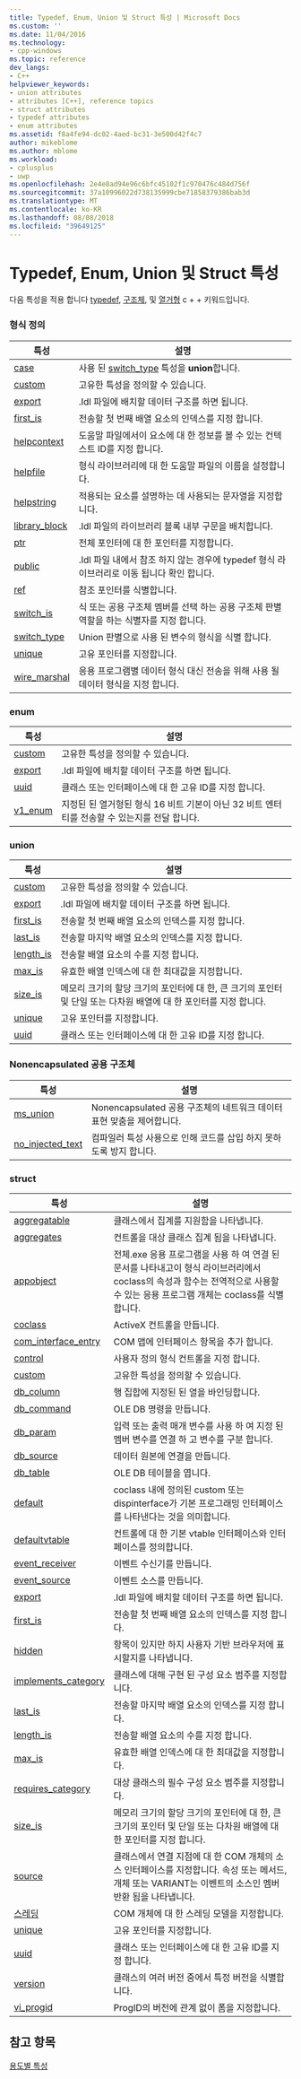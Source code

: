```yaml
---
title: Typedef, Enum, Union 및 Struct 특성 | Microsoft Docs
ms.custom: ''
ms.date: 11/04/2016
ms.technology:
- cpp-windows
ms.topic: reference
dev_langs:
- C++
helpviewer_keywords:
- union attributes
- attributes [C++], reference topics
- struct attributes
- typedef attributes
- enum attributes
ms.assetid: f8a4fe94-dc02-4aed-bc31-3e500d42f4c7
author: mikeblome
ms.author: mblome
ms.workload:
- cplusplus
- uwp
ms.openlocfilehash: 2e4e8ad94e96c6bfc45102f1c970476c484d756f
ms.sourcegitcommit: 37a10996022d738135999cbe71858379386bab3d
ms.translationtype: MT
ms.contentlocale: ko-KR
ms.lasthandoff: 08/08/2018
ms.locfileid: "39649125"
---
```

# <a name="typedef-enum-union-and-struct-attributes"></a>Typedef, Enum, Union 및 Struct 특성
다음 특성을 적용 합니다 [typedef](http://msdn.microsoft.com/cc96cf26-ba93-4179-951e-695d1f5fdcf1), [구조체](../cpp/struct-cpp.md), 및 [열거형](../cpp/enumerations-cpp.md) c + + 키워드입니다.  
  
### <a name="typedef"></a>형식 정의  
  
|특성|설명|  
|---------------|-----------------|  
|[case](../windows/case-cpp.md)|사용 된 [switch_type](../windows/switch-type.md) 특성을 **union**합니다.|  
|[custom](../windows/custom-cpp.md)|고유한 특성을 정의할 수 있습니다.|  
|[export](../windows/export.md)|.Idl 파일에 배치할 데이터 구조를 하면 됩니다.|  
|[first_is](../windows/first-is.md)|전송할 첫 번째 배열 요소의 인덱스를 지정 합니다.|  
|[helpcontext](../windows/helpcontext.md)|도움말 파일에서이 요소에 대 한 정보를 볼 수 있는 컨텍스트 ID를 지정 합니다.|  
|[helpfile](../windows/helpfile.md)|형식 라이브러리에 대 한 도움말 파일의 이름을 설정합니다.|  
|[helpstring](../windows/helpstring.md)|적용되는 요소를 설명하는 데 사용되는 문자열을 지정합니다.|  
|[library_block](../windows/library-block.md)|.Idl 파일의 라이브러리 블록 내부 구문을 배치합니다.|  
|[ptr](../windows/ptr.md)|전체 포인터에 대 한 포인터를 지정합니다.|  
|[public](../windows/public-cpp-attributes.md)|.Idl 파일 내에서 참조 하지 않는 경우에 typedef 형식 라이브러리로 이동 됩니다 확인 합니다.|  
|[ref](../windows/ref-cpp.md)|참조 포인터를 식별합니다.|  
|[switch_is](../windows/switch-is.md)|식 또는 공용 구조체 멤버를 선택 하는 공용 구조체 판별 역할을 하는 식별자를 지정 합니다.|  
|[switch_type](../windows/switch-type.md)|Union 판별으로 사용 된 변수의 형식을 식별 합니다.|  
|[unique](../windows/unique-cpp.md)|고유 포인터를 지정합니다.|  
|[wire_marshal](../windows/wire-marshal.md)|응용 프로그램별 데이터 형식 대신 전송을 위해 사용 될 데이터 형식을 지정 합니다.|  
  
### <a name="enum"></a>enum  
  
|특성|설명|  
|---------------|-----------------|  
|[custom](../windows/custom-cpp.md)|고유한 특성을 정의할 수 있습니다.|  
|[export](../windows/export.md)|.Idl 파일에 배치할 데이터 구조를 하면 됩니다.|  
|[uuid](../windows/uuid-cpp-attributes.md)|클래스 또는 인터페이스에 대 한 고유 ID를 지정 합니다.|  
|[v1_enum](../windows/v1-enum.md)|지정된 된 열거형된 형식 16 비트 기본이 아닌 32 비트 엔터티를 전송할 수 있는지를 전달 합니다.|  
  
### <a name="union"></a>union  
  
|특성|설명|  
|---------------|-----------------|  
|[custom](../windows/custom-cpp.md)|고유한 특성을 정의할 수 있습니다.|  
|[export](../windows/export.md)|.Idl 파일에 배치할 데이터 구조를 하면 됩니다.|  
|[first_is](../windows/first-is.md)|전송할 첫 번째 배열 요소의 인덱스를 지정 합니다.|  
|[last_is](../windows/last-is.md)|전송할 마지막 배열 요소의 인덱스를 지정 합니다.|  
|[length_is](../windows/length-is.md)|전송할 배열 요소의 수를 지정 합니다.|  
|[max_is](../windows/max-is.md)|유효한 배열 인덱스에 대 한 최대값을 지정합니다.|  
|[size_is](../windows/size-is.md)|메모리 크기의 할당 크기의 포인터에 대 한, 큰 크기의 포인터 및 단일 또는 다차원 배열에 대 한 포인터를 지정 합니다.|  
|[unique](../windows/unique-cpp.md)|고유 포인터를 지정합니다.|  
|[uuid](../windows/uuid-cpp-attributes.md)|클래스 또는 인터페이스에 대 한 고유 ID를 지정 합니다.|  
  
### <a name="nonencapsulated-union"></a>Nonencapsulated 공용 구조체  
  
|특성|설명|  
|---------------|-----------------|  
|[ms_union](../windows/ms-union.md)|Nonencapsulated 공용 구조체의 네트워크 데이터 표현 맞춤을 제어합니다.|  
|[no_injected_text](../windows/no-injected-text.md)|컴파일러 특성 사용으로 인해 코드를 삽입 하지 못하도록 방지 합니다.|  
  
### <a name="struct"></a>struct  
  
|특성|설명|  
|---------------|-----------------|  
|[aggregatable](../windows/aggregatable.md)|클래스에서 집계를 지원함을 나타냅니다.|  
|[aggregates](../windows/aggregates.md)|컨트롤을 대상 클래스 집계 됨을 나타냅니다.|  
|[appobject](../windows/appobject.md)|전체.exe 응용 프로그램을 사용 하 여 연결 된 문서를 나타내고이 형식 라이브러리에서 coclass의 속성과 함수는 전역적으로 사용할 수 있는 응용 프로그램 개체는 coclass를 식별 합니다.|  
|[coclass](../windows/coclass.md)|ActiveX 컨트롤을 만듭니다.|  
|[com_interface_entry](../windows/com-interface-entry-cpp.md)|COM 맵에 인터페이스 항목을 추가 합니다.|  
|[control](../windows/control.md)|사용자 정의 형식 컨트롤을 지정 합니다.|  
|[custom](../windows/custom-cpp.md)|고유한 특성을 정의할 수 있습니다.|  
|[db_column](../windows/db-column.md)|행 집합에 지정된 된 열을 바인딩합니다.|  
|[db_command](../windows/db-command.md)|OLE DB 명령을 만듭니다.|  
|[db_param](../windows/db-param.md)|입력 또는 출력 매개 변수를 사용 하 여 지정 된 멤버 변수를 연결 하 고 변수를 구분 합니다.|  
|[db_source](../windows/db-source.md)|데이터 원본에 연결을 만듭니다.|  
|[db_table](../windows/db-table.md)|OLE DB 테이블을 엽니다.|  
|[default](../windows/default-cpp.md)|coclass 내에 정의된 custom 또는 dispinterface가 기본 프로그래밍 인터페이스를 나타낸다는 것을 의미합니다.|  
|[defaultvtable](../windows/defaultvtable.md)|컨트롤에 대 한 기본 vtable 인터페이스와 인터페이스를 정의합니다.|  
|[event_receiver](../windows/event-receiver.md)|이벤트 수신기를 만듭니다.|  
|[event_source](../windows/event-source.md)|이벤트 소스를 만듭니다.|  
|[export](../windows/export.md)|.Idl 파일에 배치할 데이터 구조를 하면 됩니다.|  
|[first_is](../windows/first-is.md)|전송할 첫 번째 배열 요소의 인덱스를 지정 합니다.|  
|[hidden](../windows/hidden.md)|항목이 있지만 하지 사용자 기반 브라우저에 표시할지를 나타냅니다.|  
|[implements_category](../windows/implements-category.md)|클래스에 대해 구현 된 구성 요소 범주를 지정합니다.|  
|[last_is](../windows/last-is.md)|전송할 마지막 배열 요소의 인덱스를 지정 합니다.|  
|[length_is](../windows/length-is.md)|전송할 배열 요소의 수를 지정 합니다.|  
|[max_is](../windows/max-is.md)|유효한 배열 인덱스에 대 한 최대값을 지정합니다.|  
|[requires_category](../windows/requires-category.md)|대상 클래스의 필수 구성 요소 범주를 지정합니다.|  
|[size_is](../windows/size-is.md)|메모리 크기의 할당 크기의 포인터에 대 한, 큰 크기의 포인터 및 단일 또는 다차원 배열에 대 한 포인터를 지정 합니다.|  
|[source](../windows/source-cpp.md)|클래스에서 연결 지점에 대 한 COM 개체의 소스 인터페이스를 지정합니다. 속성 또는 메서드, 개체 또는 VARIANT는 이벤트의 소스인 멤버 반환 됨을 나타냅니다.|  
|[스레딩](../windows/threading-cpp.md)|COM 개체에 대 한 스레딩 모델을 지정합니다.|  
|[unique](../windows/unique-cpp.md)|고유 포인터를 지정합니다.|  
|[uuid](../windows/uuid-cpp-attributes.md)|클래스 또는 인터페이스에 대 한 고유 ID를 지정 합니다.|  
|[version](../windows/version-cpp.md)|클래스의 여러 버전 중에서 특정 버전을 식별합니다.|  
|[vi_progid](../windows/vi-progid.md)|ProgID의 버전에 관계 없이 폼을 지정합니다.|  
  
## <a name="see-also"></a>참고 항목  
 [용도별 특성](../windows/attributes-by-usage.md)